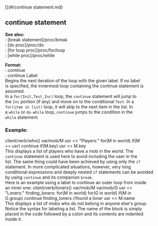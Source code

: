 []{#/continue statement.md}    
## continue statement    
**See also:**    
:   [break statement]/proc/break    
:   [do proc]/proc/do    
:   [for loop proc]/proc/for/loop    
:   [while proc]/proc/while    
<!-- -->    
**Format:**    
:   continue    
:   continue Label    
Begins the next iteration of the loop with the given label. If no label    
is specified, the innermost loop containing the continue statement is    
assumed.    
In a `for(Init,Test,Inc)` loop, the `continue` statement will jump to    
the `Inc` portion (if any) and move on to the conditional `Test`. In a    
`for(item in list)` loop, it will skip to the next item in the list. In    
a `while` or `do-while` loop, `continue` jumps to the condition in the    
`while` statement.    
### Example:    
client/verb/who() var/mob/M usr \<\< \"Players:\" for(M in world) if(M    
== usr) continue if(M.key) usr \<\< M.key    
This displays a list of players who have a mob in the world. The    
`continue` statement is used here to avoid including the user in the    
list. The same thing could have been achieved by using only the `if`    
statement. In more complicated situations, however, very long    
conditional expressions and deeply nested `if` statements can be avoided    
by using `continue` and its companion `break`.    
Here is an example using a label to continue an outer loop from inside    
an inner one: client/verb/loners() var/mob/M var/mob/G usr \<\<    
\"Loners:\" finding_loners: for(M in world) for(G in world) if(M in    
G.group) continue finding_loners //found a loner usr \<\< M.name    
This displays a list of mobs who do not belong in anyone else\'s group.    
Notice the syntax for labeling a list. The name of the block is simply    
placed in the code followed by a colon and its contents are indented    
inside it.  